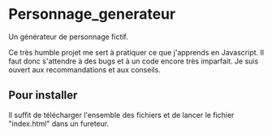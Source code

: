 # Personnage_generateur

Un générateur de personnage fictif.

Ce très humble projet me sert à pratiquer ce que j'apprends en Javascript. Il faut donc s'attendre à des bugs et à un code encore très imparfait. Je suis ouvert aux recommandations et aux conseils.

## Pour installer

Il suffit de télécharger l'ensemble des fichiers et de lancer le fichier "index.html" dans un fureteur.
